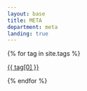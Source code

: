 ```yaml
---
layout: base
title: META
department: meta
landing: true
---
```


{% for tag in site.tags %}
  <p>
  <a href="{% link _all_tags/{{ tag[0] }}.md %}">{{ tag[0] }}</a>
  </p>
{% endfor %}